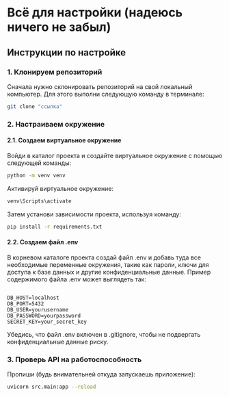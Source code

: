# Всё для настройки (надеюсь ничего не забыл)

## Инструкции по настройке

### 1. Клонируем репозиторий

Сначала нужно склонировать репозиторий на свой локальный компьютер. Для этого выполни следующую команду в терминале:

```bash
git clone "ссылка"
```

### 2. Настраиваем окружение
#### 2.1. Создаем виртуальное окружение

Войди в каталог проекта и создайте виртуальное окружение с помощью следующей команды:

```bash
python -m venv venv
```
Активируй виртуальное окружение:

```bash
venv\Scripts\activate
```

Затем установи зависимости проекта, используя команду:

```bash
pip install -r requirements.txt
```
#### 2.2. Создаем файл .env

В корневом каталоге проекта создай файл .env и добавь туда все необходимые переменные окружения, такие как пароли, ключи для доступа к базе данных и другие конфиденциальные данные. Пример содержимого файла .env может выглядеть так:

```env

DB_HOST=localhost
DB_PORT=5432
DB_USER=yourusername
DB_PASSWORD=yourpassword
SECRET_KEY=your_secret_key
``` 

Убедись, что файл .env включен в .gitignore, чтобы не подвергать конфиденциальные данные риску.

### 3. Проверь API на работоспособность 

Пропиши (будь внимательней откуда запускаешь приложение):

```bash
uvicorn src.main:app --reload 
```
